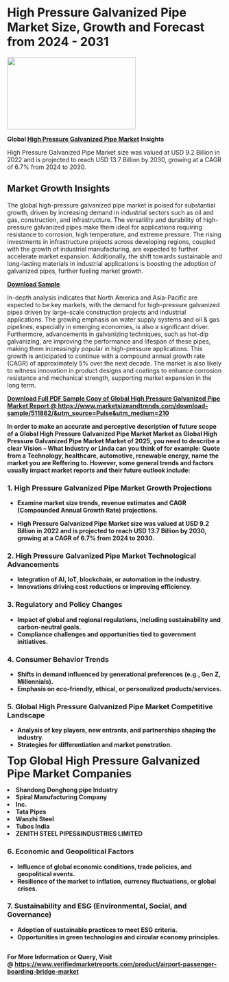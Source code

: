 <H1>High Pressure Galvanized Pipe Market Size, Growth and Forecast from 2024 - 2031</H1><img class="aligncenter size-medium wp-image-584254" src="https://thirdeyenews.in/wp-content/uploads/2024/09/Global-Market-Research-300x168.jpeg" alt="" width="300" height="168" /><p><strong>Global&nbsp;<a href="https://www.marketsizeandtrends.com/download-sample/511862/&amp;utm_source=Pulse&amp;utm_medium=210">High Pressure Galvanized Pipe Market</a> Insights</strong></p><p>High Pressure Galvanized Pipe Market size was valued at USD 9.2 Billion in 2022 and is projected to reach USD 13.7 Billion by 2030, growing at a CAGR of 6.7% from 2024 to 2030.</p><p><h2>Market Growth Insights</h2> <p>The global high-pressure galvanized pipe market is poised for substantial growth, driven by increasing demand in industrial sectors such as oil and gas, construction, and infrastructure. The versatility and durability of high-pressure galvanized pipes make them ideal for applications requiring resistance to corrosion, high temperature, and extreme pressure. The rising investments in infrastructure projects across developing regions, coupled with the growth of industrial manufacturing, are expected to further accelerate market expansion. Additionally, the shift towards sustainable and long-lasting materials in industrial applications is boosting the adoption of galvanized pipes, further fueling market growth.</p> <p><strong><a href="#">Download Sample</a></strong></p> <p>In-depth analysis indicates that North America and Asia-Pacific are expected to be key markets, with the demand for high-pressure galvanized pipes driven by large-scale construction projects and industrial applications. The growing emphasis on water supply systems and oil & gas pipelines, especially in emerging economies, is also a significant driver. Furthermore, advancements in galvanizing techniques, such as hot-dip galvanizing, are improving the performance and lifespan of these pipes, making them increasingly popular in high-pressure applications. This growth is anticipated to continue with a compound annual growth rate (CAGR) of approximately 5% over the next decade. The market is also likely to witness innovation in product designs and coatings to enhance corrosion resistance and mechanical strength, supporting market expansion in the long term.</p> <p><strong><a href="#"></p><p><span class=""><strong>Download Full PDF Sample Copy of Global High Pressure Galvanized Pipe Market Report</strong> @ <a href="https://www.marketsizeandtrends.com/download-sample/511862/&amp;utm_source=Pulse&amp;utm_medium=210" target="_blank">https://www.marketsizeandtrends.com/download-sample/511862/&amp;utm_source=Pulse&amp;utm_medium=210</a></span></p><p>In order to make an accurate and perceptive description of future scope of a Global&nbsp;High Pressure Galvanized Pipe Market Market as Global&nbsp;High Pressure Galvanized Pipe Market Market of 2025, you need to describe a clear Vision &ndash; What Industry or Linda can you think of for example: Quote from a Technology, healthcare, automotive, renewable energy, name the market you are Reffering to. However, some general trends and factors usually impact market reports and their future outlook include:</p><h3>1.&nbsp;<strong>High Pressure Galvanized Pipe Market Growth Projections</strong></h3><ul><li>Examine market size trends, revenue estimates and CAGR (Compounded Annual Growth Rate) projections.</li><li><p>High Pressure Galvanized Pipe Market size was valued at USD 9.2 Billion in 2022 and is projected to reach USD 13.7 Billion by 2030, growing at a CAGR of 6.7% from 2024 to 2030.</p></li></ul><h3>2.&nbsp;<strong>High Pressure Galvanized Pipe Market Technological Advancements</strong></h3><ul><li>Integration of AI, IoT, blockchain, or automation in the industry.</li><li>Innovations driving cost reductions or improving efficiency.</li></ul><h3>3.&nbsp;<strong>Regulatory and Policy Changes</strong></h3><ul><li>Impact of global and regional regulations, including sustainability and carbon-neutral goals.</li><li>Compliance challenges and opportunities tied to government initiatives.</li></ul><h3>4.&nbsp;<strong>Consumer Behavior Trends</strong></h3><ul><li>Shifts in demand influenced by generational preferences (e.g., Gen Z, Millennials).</li><li>Emphasis on eco-friendly, ethical, or personalized products/services.</li></ul><h3>5.&nbsp;<strong>Global High Pressure Galvanized Pipe Market Competitive Landscape</strong></h3><ul><li>Analysis of key players, new entrants, and partnerships shaping the industry.</li><li>Strategies for differentiation and market penetration.</li></ul><p data-pm-slice="1 1 []"><span style="color: inherit; font-family: inherit; font-size: 25px;">Top Global High Pressure Galvanized Pipe Market Companies</span></p><div class="" data-test-id=""><p><li>Shandong Donghong pipe Industry</li><li> Spiral Manufacturing Company</li><li>Inc.</li><li> Tata Pipes</li><li> Wanzhi Steel</li><li> Tubos India</li><li> ZENITH STEEL PIPES&INDUSTRIES LIMITED</li></p></div><h3>6.&nbsp;<strong>Economic and Geopolitical Factors</strong></h3><ul><li>Influence of global economic conditions, trade policies, and geopolitical events.</li><li>Resilience of the market to inflation, currency fluctuations, or global crises.</li></ul><h3>7.&nbsp;<strong>Sustainability and ESG (Environmental, Social, and Governance)</strong></h3><ul><li>Adoption of sustainable practices to meet ESG criteria.</li><li>Opportunities in green technologies and circular economy principles.</li></ul><h2><strong style="font-size: 14px;">For More Information or Query, Visit @&nbsp;</strong><a style="background-color: #ffffff; font-size: 14px;" href="https://www.marketsizeandtrends.com/report/high-pressure-galvanized-pipe-market/" target="_blank">https://www.verifiedmarketreports.com/product/airport-passenger-boarding-bridge-market</a></h2>
